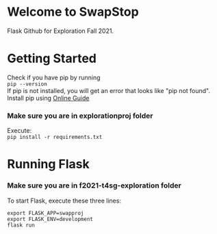 # Welcome to SwapStop

Flask Github for Exploration Fall 2021.

# Getting Started

Check if you have pip by running <br/>
`pip --version` <br/>
If pip is not installed, you will get an error that looks like "pip not found". Install pip using [Online Guide](https://www.geeksforgeeks.org/download-and-install-pip-latest-version/) <br/>
### Make sure you are in explorationproj folder

Execute: <br/>
`pip install -r requirements.txt`

# Running Flask

### Make sure you are in f2021-t4sg-exploration folder

To start Flask, execute these three lines: <br/>

`export FLASK_APP=swapproj` <br/>
`export FLASK_ENV=development` <br/>
`flask run`